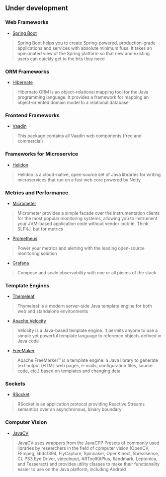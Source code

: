 ## Under development 
### Web Frameworks
- [Spring Boot](https://github.com/spring-projects/spring-boot)
> Spring Boot helps you to create Spring-powered, production-grade applications and services with absolute minimum fuss. It takes an opinionated view of the Spring   platform so that new and existing users can quickly get to the bits they need

### ORM Frameworks
- [Hibernate](https://hibernate.org/)
> Hibernate ORM is an object–relational mapping tool for the Java programming language. It provides a framework for mapping an object-oriented domain model to a relational database

### Frontend Frameworks
- [Vaadin](https://github.com/vaadin/vaadin)
> This package contains all Vaadin web components (free and commercial)

### Frameworks for Microservice
- [Helidon](https://helidon.io/)
> Helidon is a cloud-native, open‑source set of Java libraries for writing microservices that run on a fast web core powered by Netty

### Metrics and Performance
- [Micrometer](https://micrometer.io/)
> Micrometer provides a simple facade over the instrumentation clients for the most popular monitoring systems, allowing you to instrument your JVM-based application code without vendor lock-in. Think SLF4J, but for metrics

- [Prometheus](https://prometheus.io/)
> Power your metrics and alerting with the leading open-source monitoring solution

- [Grafana](https://grafana.com/)
> Compose and scale observability with one or all pieces of the stack

### Template Engines
- [Themeleaf](https://www.thymeleaf.org/)
> Thymeleaf is a modern server-side Java template engine for both web and standalone environments

- [Apache Velocity](https://velocity.apache.org/)
> Velocity is a Java-based template engine. It permits anyone to use a simple yet powerful template language to reference objects defined in Java code

- [FreeMaker](https://freemarker.apache.org/)
> Apache FreeMarker™ is a template engine: a Java library to generate text output (HTML web pages, e-mails, configuration files, source code, etc.) based on templates and changing data

### Sockets
- [RSocket](https://github.com/rsocket/rsocket)
> RSocket is an application protocol providing Reactive Streams semantics over an asynchronous, binary boundary

### Computer Vision
- [JavaCV](https://github.com/bytedeco/javacv)
> JavaCV uses wrappers from the JavaCPP Presets of commonly used libraries by researchers in the field of computer vision (OpenCV, FFmpeg, libdc1394, FlyCapture, Spinnaker, OpenKinect, librealsense, CL PS3 Eye Driver, videoInput, ARToolKitPlus, flandmark, Leptonica, and Tesseract) and provides utility classes to make their functionality easier to use on the Java platform, including Android
